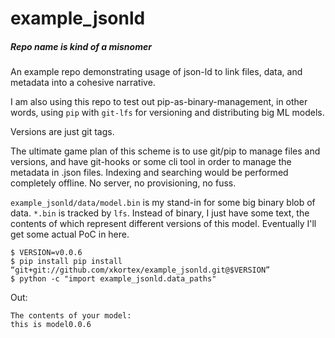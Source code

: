 # example_jsonld
##### Repo name is kind of a misnomer
 
An example repo demonstrating usage of json-ld to 
link files, data, and metadata into a cohesive 
narrative. 

I am also using this repo to test out pip-as-binary-management, 
in other words, using `pip` with `git-lfs` for 
versioning and distributing big ML models. 

Versions are just git tags. 

The ultimate game plan of this scheme is to use git/pip to manage files 
and versions, and have git-hooks or some cli tool in order to manage the metadata
in .json files. Indexing and searching would be performed completely
offline. No server, no provisioning, no fuss.  

`example_jsonld/data/model.bin` is my stand-in for some big binary
blob of data. `*.bin` is tracked by `lfs`. Instead of binary, I
just have some text, the contents of which represent different
versions of this model. Eventually I'll get some actual PoC 
in here. 

  
```
$ VERSION=v0.0.6
$ pip install pip install “git+git://github.com/xkortex/example_jsonld.git@$VERSION”
$ python -c "import example_jsonld.data_paths"
```
Out:
```
The contents of your model:
this is model0.0.6
```
